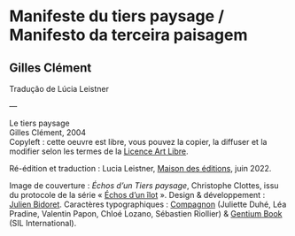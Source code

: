 #  Manifeste du tiers paysage  / Manifesto da terceira paisagem 

## Gilles Clément
Tradução de Lúcia Leistner

—   

Le tiers paysage   
Gilles Clément, 2004   
Copyleft : cette oeuvre est libre, vous pouvez la copier, la diffuser et la modifier selon les termes de la [Licence Art Libre](http://artlibre.org).

Ré-édition et traduction : Lucia Leistner, [Maison des éditions](https://maisondeseditions.fr/), juin 2022.

Image de couverture : _Échos d’un Tiers paysage_, Christophe Clottes, issu du protocole de la série « [Échos d’un îlot](https://dda-nouvelle-aquitaine.org/Echos-d-un-ilot-2010) ». Design & développement : [Julien Bidoret](https://accentgrave.net/). Caractères typographiques : [Compagnon](http://velvetyne.fr/fonts/compagnon/) (Juliette Duhé, Léa Pradine, Valentin Papon, Chloé Lozano, Sébastien Riollier) & [Gentium Book](https://software.sil.org/gentium/) (SIL International).